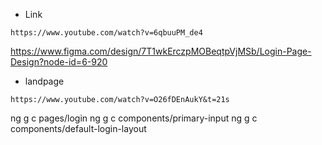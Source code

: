 
* Link
``` 54min revisar
https://www.youtube.com/watch?v=6qbuuPM_de4
```

https://www.figma.com/design/7T1wkErczpMOBeqtpVjMSb/Login-Page-Design?node-id=6-920

* landpage
```
https://www.youtube.com/watch?v=O26fDEnAukY&t=21s
```

ng g c pages/login
ng g c components/primary-input
ng g c components/default-login-layout